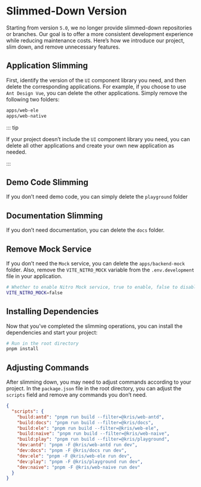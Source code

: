 # Slimmed-Down Version

Starting from version `5.0`, we no longer provide slimmed-down repositories or branches. Our goal is to offer a more consistent development experience while reducing maintenance costs. Here’s how we introduce our project, slim down, and remove unnecessary features.

## Application Slimming

First, identify the version of the `UI` component library you need, and then delete the corresponding applications. For example, if you choose to use `Ant Design Vue`, you can delete the other applications. Simply remove the following two folders:

```bash
apps/web-ele
apps/web-native

```

::: tip

If your project doesn’t include the `UI` component library you need, you can delete all other applications and create your own new application as needed.

:::

## Demo Code Slimming

If you don’t need demo code, you can simply delete the `playground` folder

## Documentation Slimming

If you don’t need documentation, you can delete the `docs` folder.

## Remove Mock Service

If you don’t need the `Mock` service, you can delete the `apps/backend-mock` folder. Also, remove the `VITE_NITRO_MOCK` variable from the `.env.development` file in your application.

```bash
# Whether to enable Nitro Mock service, true to enable, false to disable
VITE_NITRO_MOCK=false
```

## Installing Dependencies

Now that you’ve completed the slimming operations, you can install the dependencies and start your project:

```bash
# Run in the root directory
pnpm install

```

## Adjusting Commands

After slimming down, you may need to adjust commands according to your project. In the `package.json` file in the root directory, you can adjust the `scripts` field and remove any commands you don’t need.

```json
{
  "scripts": {
    "build:antd": "pnpm run build --filter=@kris/web-antd",
    "build:docs": "pnpm run build --filter=@kris/docs",
    "build:ele": "pnpm run build --filter=@kris/web-ele",
    "build:naive": "pnpm run build --filter=@kris/web-naive",
    "build:play": "pnpm run build --filter=@kris/playground",
    "dev:antd": "pnpm -F @kris/web-antd run dev",
    "dev:docs": "pnpm -F @kris/docs run dev",
    "dev:ele": "pnpm -F @kris/web-ele run dev",
    "dev:play": "pnpm -F @kris/playground run dev",
    "dev:naive": "pnpm -F @kris/web-naive run dev"
  }
}
```

